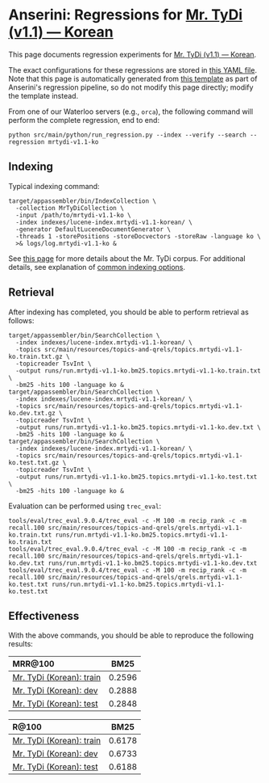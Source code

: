 # Anserini: Regressions for [Mr. TyDi (v1.1) &mdash; Korean](https://github.com/castorini/mr.tydi)

This page documents regression experiments for [Mr. TyDi (v1.1) &mdash; Korean](https://github.com/castorini/mr.tydi).

The exact configurations for these regressions are stored in [this YAML file](../src/main/resources/regression/mrtydi-v1.1-ko.yaml).
Note that this page is automatically generated from [this template](../src/main/resources/docgen/templates/mrtydi-v1.1-ko.template) as part of Anserini's regression pipeline, so do not modify this page directly; modify the template instead.

From one of our Waterloo servers (e.g., `orca`), the following command will perform the complete regression, end to end:

```
python src/main/python/run_regression.py --index --verify --search --regression mrtydi-v1.1-ko
```

## Indexing

Typical indexing command:

```
target/appassembler/bin/IndexCollection \
  -collection MrTyDiCollection \
  -input /path/to/mrtydi-v1.1-ko \
  -index indexes/lucene-index.mrtydi-v1.1-korean/ \
  -generator DefaultLuceneDocumentGenerator \
  -threads 1 -storePositions -storeDocvectors -storeRaw -language ko \
  >& logs/log.mrtydi-v1.1-ko &
```

See [this page](https://github.com/castorini/mr.tydi) for more details about the Mr. TyDi corpus.
For additional details, see explanation of [common indexing options](common-indexing-options.md).

## Retrieval

After indexing has completed, you should be able to perform retrieval as follows:

```
target/appassembler/bin/SearchCollection \
  -index indexes/lucene-index.mrtydi-v1.1-korean/ \
  -topics src/main/resources/topics-and-qrels/topics.mrtydi-v1.1-ko.train.txt.gz \
  -topicreader TsvInt \
  -output runs/run.mrtydi-v1.1-ko.bm25.topics.mrtydi-v1.1-ko.train.txt \
  -bm25 -hits 100 -language ko &
target/appassembler/bin/SearchCollection \
  -index indexes/lucene-index.mrtydi-v1.1-korean/ \
  -topics src/main/resources/topics-and-qrels/topics.mrtydi-v1.1-ko.dev.txt.gz \
  -topicreader TsvInt \
  -output runs/run.mrtydi-v1.1-ko.bm25.topics.mrtydi-v1.1-ko.dev.txt \
  -bm25 -hits 100 -language ko &
target/appassembler/bin/SearchCollection \
  -index indexes/lucene-index.mrtydi-v1.1-korean/ \
  -topics src/main/resources/topics-and-qrels/topics.mrtydi-v1.1-ko.test.txt.gz \
  -topicreader TsvInt \
  -output runs/run.mrtydi-v1.1-ko.bm25.topics.mrtydi-v1.1-ko.test.txt \
  -bm25 -hits 100 -language ko &
```

Evaluation can be performed using `trec_eval`:

```
tools/eval/trec_eval.9.0.4/trec_eval -c -M 100 -m recip_rank -c -m recall.100 src/main/resources/topics-and-qrels/qrels.mrtydi-v1.1-ko.train.txt runs/run.mrtydi-v1.1-ko.bm25.topics.mrtydi-v1.1-ko.train.txt
tools/eval/trec_eval.9.0.4/trec_eval -c -M 100 -m recip_rank -c -m recall.100 src/main/resources/topics-and-qrels/qrels.mrtydi-v1.1-ko.dev.txt runs/run.mrtydi-v1.1-ko.bm25.topics.mrtydi-v1.1-ko.dev.txt
tools/eval/trec_eval.9.0.4/trec_eval -c -M 100 -m recip_rank -c -m recall.100 src/main/resources/topics-and-qrels/qrels.mrtydi-v1.1-ko.test.txt runs/run.mrtydi-v1.1-ko.bm25.topics.mrtydi-v1.1-ko.test.txt
```

## Effectiveness

With the above commands, you should be able to reproduce the following results:

| MRR@100                                                                                                      | BM25      |
|:-------------------------------------------------------------------------------------------------------------|-----------|
| [Mr. TyDi (Korean): train](https://github.com/castorini/mr.tydi)                                             | 0.2596    |
| [Mr. TyDi (Korean): dev](https://github.com/castorini/mr.tydi)                                               | 0.2888    |
| [Mr. TyDi (Korean): test](https://github.com/castorini/mr.tydi)                                              | 0.2848    |


| R@100                                                                                                        | BM25      |
|:-------------------------------------------------------------------------------------------------------------|-----------|
| [Mr. TyDi (Korean): train](https://github.com/castorini/mr.tydi)                                             | 0.6178    |
| [Mr. TyDi (Korean): dev](https://github.com/castorini/mr.tydi)                                               | 0.6733    |
| [Mr. TyDi (Korean): test](https://github.com/castorini/mr.tydi)                                              | 0.6188    |
